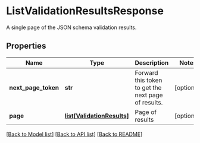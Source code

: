 # ListValidationResultsResponse

A single page of the JSON schema validation results.
## Properties
Name | Type | Description | Notes
------------ | ------------- | ------------- | -------------
**next_page_token** | **str** | Forward this token to get the next page of results. | [optional] 
**page** | [**list[ValidationResults]**](ValidationResults.md) | Page of results | [optional] 

[[Back to Model list]](../README.md#documentation-for-models) [[Back to API list]](../README.md#documentation-for-api-endpoints) [[Back to README]](../README.md)


